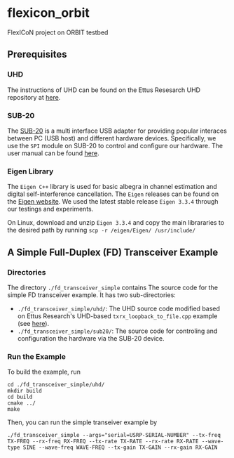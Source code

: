 # flexicon_orbit
FlexICoN project on ORBIT testbed

## Prerequisites
### UHD
The instructions of UHD can be found on the Ettus Resesarch UHD repository at [here](https://github.com/EttusResearch/uhd).

### SUB-20
The [SUB-20](http://www.xdimax.com/sub20/sub20.html) is a multi interface USB adapter for providing popular interaces between PC (USB host) and different hardware devices.  Specifically, we use the `SPI` module on SUB-20 to control and configure our hardware. The user manual can be found [here](http://www.xdimax.com/sub20/doc/sub20-man.pdf). 

### Eigen Library
The `Eigen C++` library is used for basic albegra in channel estimation and digital self-interference cancellation. The `Eigen` releases can be found on the [Eigen website](http://eigen.tuxfamily.org/index.php?title=Main_Page). We used the latest stable release `Eigen 3.3.4` through our testings and experiments.

On Linux, download and unzip `Eigen 3.3.4` and copy the main librararies to the desired path by running `scp -r /eigen/Eigen/ /usr/include/`

## A Simple Full-Duplex (FD) Transceiver Example
### Directories
The directory `./fd_transceiver_simple` contains The source code for the simple FD transceiver example. It has two sub-directories:
* `./fd_transceiver_simple/uhd/`: The UHD source code modified based on Ettus Research's UHD-based `txrx_loopback_to_file.cpp` example (see [here](https://github.com/EttusResearch/uhd/tree/maint/host/examples)).
* `./fd_transceiver_simple/sub20/`: The source code for controling and configuration the hardware via the SUB-20 device.

### Run the Example
To build the example, run
```
cd ./fd_transceiver_simple/uhd/
mkdir build
cd build
cmake ../
make
```
Then, you can run the simple transeiver example by
```
./fd_transceiver_simple --args="serial=USRP-SERIAL-NUMBER" --tx-freq TX-FREQ --rx-freq RX-FREQ --tx-rate TX-RATE --rx-rate RX-RATE --wave-type SINE --wave-freq WAVE-FREQ --tx-gain TX-GAIN --rx-gain RX-GAIN
```
